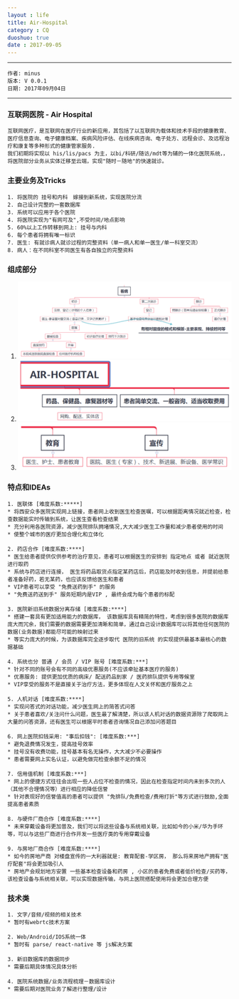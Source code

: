 ```yaml
---
layout : life
title: Air-Hospital
category : CQ
duoshuo: true
date : 2017-09-05
---
```


******

    作者: minus
    版本: V 0.0.1
    日期: 2017年09月04日

<!-- more -->

******

### 互联网医院 - Air Hospital
```
互联网医疗，是互联网在医疗行业的新应用，其包括了以互联网为载体和技术手段的健康教育、医疗信息查询、电子健康档案、疾病风险评估、在线疾病咨询、电子处方、远程会诊、及远程治疗和康复等多种形式的健康管家服务.
我们初期将实现以 his/lis/pacs 为主，以bi/科研/随访/mdt等为辅的一体化医院系统，， 将医院部分业务从实体迁移至云端，实现"随时－随地"的快速就诊。
```
### 主要业务及Tricks
```
1. 将医院的 挂号和内科　嫁接到新系统，实现医院分流
2. 自己设计完整的一套数据库
3. 系统可以应用于各个医院
4. 将医院实现为"有网可及",不受时间/地点影响
5. 60%以上工作转移到网上: 挂号与内科
6. 每个患者将拥有唯一标识
7. 医生: 有就诊病人就诊过程的完整资料（单一病人和单一医生/单一科室交流）
8. 病人：在不同科室不同医生有各自独立的完整资料
```
### 组成部分
1. ![看病](/res/img/blog/CQ/air_hos/air_hos1.png)
2. ![药品/保健品/康复器材-交流咨询](/res/img/blog/CQ/air_hos/air_hos2.png)
3. ![教育宣传](/res/img/blog/CQ/air_hos/air_hos3.png)
### 特点和IDEAs
```
1. 医联体 [难度系数:*****]
* 将西安众多医院实现网上链接，患者网上收到医生检查医嘱，可以根据距离情况就近检查，检查数据能实时传输到系统，让医生查看检查结果
* 充分利用各医院资源，减少医院排队拥堵情况,大大减少医生工作量和减少患者使用的时间
* 使整个城市的医疗更加合理化和立体化

2. 药店合作 [难度系数:****]
* 医生给患者提供仅供参考的治疗意见，患者可以根据医生的安排到 指定地点 或者 就近医院 进行取药
* 系统与药店进行连接， 医生将药品取货点指定某药店后，药店能及时收到信息，并提前给患者准备好药，若无某药，也应该反馈给医生和患者
* VIP患者可以享受 "免费送药到手" 的服务
* "免费送药送到手" 服务短期内是VIP , 最终会成为每个患者的标配

3. 医院新旧系统数据分离存储 [难度系数:****]
* 搭建一套具有更加适用能力的数据库， 该数据库具有精简的特性，考虑到很多医院的数据库庞大而冗余，我们需要的数据需要更加清晰和简单，通过自己设计数据库可以将其他任何医院的数据(业务数据)都能尽可能的映射过来
* 等实力庞大的时候，为该数据库完全逐步取代 医院的旧系统 的实现提供最基本最核心的数据基础

4. 系统也分 普通 / 会员 / VIP 账号 [难度系数:***]
* 针对不同的账号会有不同的高级优惠服务(不应该牵扯基本医疗的服务)
* 优惠服务: 提供更加优质的病床/ 配送药品到家 / 医药排队提供专用等候室
* VIP享受的服务不是直接关于治疗方法，更多体现在人文关怀和医疗服务之上

5. 人机对话 [难度系数:****]
* 实现问答式的对话功能，减少医生网上的简答式问答
* 关于患者喜欢/关注问什么问题，医生最了解清楚，所以该人机对话的数据资源除了爬取网上大量的问答资源，还有医生可以根据平时患者咨询情况自己添加问答题目

6. 网上医院扣钱采用: "事后扣钱": [难度系数:***]
* 避免退费情况发生，提高挂号效率
* 挂号没有收费功能，挂号基本有名无操作，大大减少不必要操作
* 患者需要网上实名认证，以避免做完检查余额不足的情况

7. 信用值机制 [难度系数:***]
* 网上的便捷方式往往会出现一些人占位不检查的情况，因此在检查指定时间内未到多次的人（其他不合理情况等）进行相应的降低信誉
* 针对表现好的信誉值高的患者可以提供 "免排队/免费检查/费用打折"等方式进行鼓励,全面提高患者素质

8. 与硬件厂商合作 [难度系数:****]
* 未来穿戴设备将更加普及，我们可以将这些设备与系统相关联，比如如今的小米/华为手环 等，可以与这些厂商进行合作开发一些医疗类的专用穿戴设备

9. 与房地厂商合作 [难度系数:****]
* 如今的房地产商 对楼盘宣传的一大利器就是: 教育配套-学区房， 那么将来房地产拥有"医疗配套"将会更加吸引人
* 房地产会规划地方安置 一些基本检查设备和药房 , 小区的患者免费或者低价检查/买药等， 该检查设备与系统相关联，可以实现数据传输，与网上医院搭配使用将会更加合理方便
```

### 技术类
```
1. 文字/音频/视频的相关技术
* 暂时有webrtc技术方案

2. Web/Android/IOS系统一体
* 暂时有 parse/ react-native 等 js解决方案

3. 新旧数据库的数据同步
* 需要后期具体情况具体分析

4. 医院系统数据/业务流程梳理－数据库设计
* 需要后期对医院业务了解进行整理/设计
```
